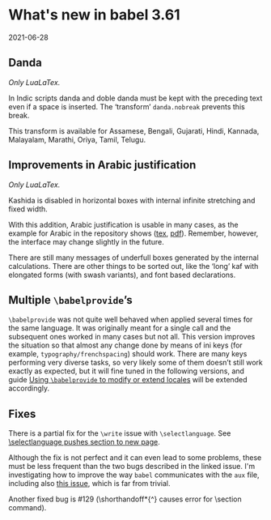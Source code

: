 # What's new in babel 3.61

2021-06-28

## Danda

_Only LuaLaTex._

In Indic scripts danda and doble danda must be kept with the preceding
text even if a space is inserted. The ‘transform’ `danda.nobreak`
prevents this break.

This transform is available for Assamese, Bengali, Gujarati, Hindi,
Kannada, Malayalam, Marathi, Oriya, Tamil, Telugu.

## Improvements in Arabic justification

_Only LuaLaTex._

Kashida is disabled in horizontal boxes with internal infinite
stretching and fixed width.

With this addition, Arabic justification is
usable in many cases, as the example for Arabic in the repository shows
([tex](https://github.com/latex3/babel/blob/main/samples/lua-arabic.tex),
[pdf](https://github.com/latex3/babel/blob/main/samples/lua-arabic.pdf)).
Remember, however, the interface may change slightly in the future.

There are still many messages of underfull boxes generated by the
internal calculations. There are other things to be sorted out, like the
‘long’ kaf with elongated forms (with swash variants), and font based
declarations.

## Multiple `\babelprovide`’s

`\babelprovide` was not quite well behaved when applied several times
for the same language. It was originally meant for a single call and
the subsequent ones worked in many cases but not all. This version
improves the situation so that almost any change done by means of ini
keys (for example, `typography/frenchspacing`) should work. There are
many keys performing very diverse tasks, so very likely some of them
doesn’t still work exactly as expected, but it will fine tuned in the
following versions, and guide [Using `\babelprovide` to modify or
extend
locales](../guides/using-babelprovide-to-modify-or-extend-locales.md)
will be extended accordingly.

## Fixes

There is a partial fix for the `\write` issue with `\selectlanguage`.
See [\selectlanguage pushes section to new
page](https://github.com/latex3/babel/issues/114).

Although the fix is not perfect and it can even lead to some problems,
these must be less frequent than the two bugs described in the linked
issue. I'm investigating how to improve the way `babel` communicates
with the `aux` file, including also [this
issue](https://github.com/latex3/babel/issues/108), which is far from
trivial.

Another fixed bug is #129 (\shorthandoff*{^} causes error for \section
command).


